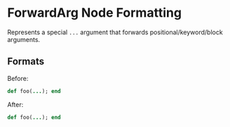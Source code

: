 <!-- BEGIN_AUTOGENERATED -->

# ForwardArg Node Formatting

Represents a special `...` argument that forwards positional/keyword/block arguments.

<!-- END_AUTOGENERATED -->

## Formats

Before:

```ruby
def foo(...); end
```

After:

```ruby
def foo(...); end
```
